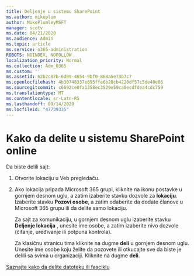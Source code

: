```yaml
---
title: Deljenje u sistemu SharePoint
ms.author: mikeplum
author: MikePlumleyMSFT
manager: scotv
ms.date: 04/21/2020
ms.audience: Admin
ms.topic: article
ms.service: o365-administration
ROBOTS: NOINDEX, NOFOLLOW
localization_priority: Normal
ms.collection: Adm_O365
ms.custom: ''
ms.assetid: 62b2c87b-6d09-4654-9bf0-868a5e73b7c7
ms.openlocfilehash: 4b30748337e695ffe6b28cb4220df57c5de40e86
ms.sourcegitcommit: c6692ce0fa1358ec3529e59ca0ecdfdea4cdc759
ms.translationtype: MT
ms.contentlocale: sr-Latn-RS
ms.lasthandoff: 09/14/2020
ms.locfileid: "47739335"
---
```

# <a name="how-to-share-in-sharepoint-online"></a>Kako da delite u sistemu SharePoint online

Da biste delili sajt:
  
1. Otvorite lokaciju u Veb pregledaču.
    
2. Ako lokacija pripada Microsoft 365 grupi, kliknite na ikonu postavke u gornjem desnom uglu, a zatim izaberite stavku dozvole za **lokaciju**. Izaberite stavku **Pozovi osobe**, a zatim odaberite da dodate članove u Microsoft 365 grupu ili da delite samo lokaciju. 
    
    Za sajt za komunikaciju, u gornjem desnom uglu izaberite stavku **Deljenje lokacija** , unesite ime osobe, a zatim izaberite nivo dozvole (čitanje, uređivanje ili potpuna kontrola). 
    
    Za klasičnu stranicu tima kliknite na dugme **deli** u gornjem desnom uglu. Unesite ime osobe koju želite da pozovete ili otkucajte sve da biste je delili sa svima u organizaciji. Kliknite na dugme **deli**.
    
[Saznajte kako da delite datoteku ili fasciklu](https://go.microsoft.com/fwlink/?linkid=511430)
  


